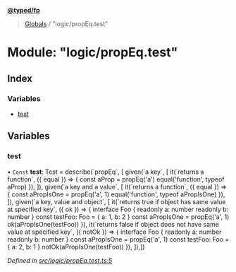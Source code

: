 **[@typed/fp](../README.md)**

> [Globals](../globals.md) / "logic/propEq.test"

# Module: "logic/propEq.test"

## Index

### Variables

* [test](_logic_propeq_test_.md#test)

## Variables

### test

• `Const` **test**: Test = describe(\`propEq\`, [ given(\`a key\`, [ it(\`returns a function\`, ({ equal }) => { const aProp = propEq('a') equal('function', typeof aProp) }), ]), given(\`a key and a value\`, [ it(\`returns a function\`, ({ equal }) => { const aPropIsOne = propEq('a', 1) equal('function', typeof aPropIsOne) }), ]), given(\`a key, value and object\`, [ it(\`returns true if object has same value at specified key\`, ({ ok }) => { interface Foo { readonly a: number readonly b: number } const testFoo: Foo = { a: 1, b: 2 } const aPropIsOne = propEq('a', 1) ok(aPropIsOne(testFoo)) }), it(\`returns false if object does not have same value at specified key\`, ({ notOk }) => { interface Foo { readonly a: number readonly b: number } const aPropIsOne = propEq('a', 1) const testFoo: Foo = { a: 2, b: 1 } notOk(aPropIsOne(testFoo)) }), ]),])

*Defined in [src/logic/propEq.test.ts:5](https://github.com/TylorS/typed-fp/blob/559f273/src/logic/propEq.test.ts#L5)*
